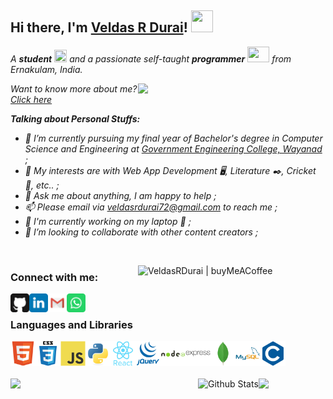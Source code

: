 ## Hi there, I'm [Veldas R Durai](https://veldasrdurai.github.io/personal-website/)! <img src="https://raw.githubusercontent.com/TheDudeThatCode/TheDudeThatCode/master/Assets/Hi.gif" width=35 height=35>

<p>
  <em>
    A <b>student</b> <img src="https://raw.githubusercontent.com/TheDudeThatCode/TheDudeThatCode/master/Assets/Medal.gif" width=20 height=20> and a passionate self-taught <b>programmer</b> <img src="https://raw.githubusercontent.com/TheDudeThatCode/TheDudeThatCode/master/Assets/Developer.gif" width=35 height=25> from Ernakulam, India.
  </em>
 </p>

<img src="https://c.tenor.com/JIS_KDKKsgYAAAAd/guaton-computadora.gif" align="right" width="300" />

<em> Want to know more about me? [Click here](https://veldasrdurai.github.io/personal-website/) </em>
<em>
  
**Talking about Personal Stuffs:**


- 💼 I’m currently pursuing my final year of Bachelor's degree in Computer Science and Engineering at [Government Engineering College, Wayanad](https://www.gecwyd.ac.in/) ;
- 🤔 My interests are with Web App Development 🖥️, Literature ✒️, Cricket 🏏, etc.. ;
- 💬 Ask me about anything, I am happy to help ;
- 📫 Please email via veldasrdurai72@gmail.com to reach me ;
- 🔭 I'm currently working on my laptop 🤣 ;
- 👯 I’m looking to collaborate with other content creators ;
<!-- - 🥅 2021 Goals: Contribute more to Open Source projects ; -->
<br/> 
</em>

[<img align="right" alt="VeldasRDurai | buyMeACoffee" width="300px" src="https://uc693a94d1cbaf719798a437fc05.previews.dropboxusercontent.com/p/thumb/ABeZMWCY3_7eoY9gwjgtgpSNddKw7qzRrR-Mp7JSAtaRCVrl3alj98of4BGfJJD8wH9gWxIPLZC8tfZqlf0LwiC9heYqy_qV3kNFPnaHo77c239IGLP5KKJ9Xfa2bOziftUjz3PFymDTp6ROOUXUBXnSNpHxsV1IT1jfesbuBsBaZ5X9NJhzKTCC5sm21uSzBs668UiBI5lEqJIrNP7xbcBd_m36PmBFMkMMDIDn6RUWAAkxEBiiA__Z0fidq1zatcmSdffdk4WbzxViRcAct721OluhCMOTWPx5JOTqS7jKo7jXO4Z9Z1x8LQpMoabVEKqS4_9UnPBG6Q6xqkkwXsJUlYXjGZrpMERhHv40ym5mTbnKBjh4kqNaYbnRFkWnMiw/p.png" />][buyMeACoffee]

### Connect with me:

<!-- [<img align="left" alt="VeldasRDurai" width="22px" src="https://raw.githubusercontent.com/iconic/open-iconic/master/svg/globe.svg" />][website] -->
[<img align="left" alt="VeldasRDurai | GitHub" width="30px" src="https://raw.githubusercontent.com/edent/SuperTinyIcons/327222cbc79748bb5ab29aa33671e3de35837ec7/images/svg/github.svg" />][github]
[<img align="left" alt="VeldasRDurai | LinkedIn" width="30px" src="https://raw.githubusercontent.com/edent/SuperTinyIcons/327222cbc79748bb5ab29aa33671e3de35837ec7/images/svg/linkedin.svg" />][linkedin]
[<img align="left" alt="VeldasRDurai | GMail" width="30px" src="https://raw.githubusercontent.com/edent/SuperTinyIcons/327222cbc79748bb5ab29aa33671e3de35837ec7/images/svg/gmail_old.svg" />][gmail]
[<img align="left" alt="VeldasRDurai | Whatsapp" width="30px" src="https://raw.githubusercontent.com/edent/SuperTinyIcons/327222cbc79748bb5ab29aa33671e3de35837ec7/images/svg/whatsapp.svg" />][whatsapp]

</br>

### Languages and Libraries

<img align="left" height="40" src="https://raw.githubusercontent.com/devicons/devicon/master/icons/html5/html5-original.svg" title="html5">
<img align="left" height="40" src="https://raw.githubusercontent.com/devicons/devicon/master/icons/css3/css3-original-wordmark.svg" title="css3">
<img align="left" height="40" src="https://raw.githubusercontent.com/devicons/devicon/master/icons/javascript/javascript-original.svg" title="javascript">
<img align="left" height="40" src="https://raw.githubusercontent.com/devicons/devicon/master/icons/python/python-original.svg" title="python">
<img height="40" src="https://raw.githubusercontent.com/devicons/devicon/master/icons/c/c-plain.svg" title="C">
<img align="left" height="40" src="https://raw.githubusercontent.com/devicons/devicon/master/icons/react/react-original-wordmark.svg" title="react">
<img align="left" height="40" src="https://raw.githubusercontent.com/devicons/devicon/master/icons/jquery/jquery-plain-wordmark.svg" title="jquery">
<img align="left" height="40" src="https://raw.githubusercontent.com/devicons/devicon/master/icons/nodejs/nodejs-original-wordmark.svg" title="node.js">
<img align="left" height="40" src="https://raw.githubusercontent.com/devicons/devicon/master/icons/express/express-original-wordmark.svg" title="express.js">
<img align="left" height="40" src="https://raw.githubusercontent.com/devicons/devicon/master/icons/mongodb/mongodb-original.svg" title="mongodb">
<img align="left" height="40" src="https://raw.githubusercontent.com/devicons/devicon/master/icons/mysql/mysql-original-wordmark.svg" title="mysql">
</br></br>

<img src="https://media.giphy.com/media/5z9QJF7fhZvqWiYSvm/giphy.gif" width="300" align="left" />

<img src="https://github-readme-stats.vercel.app/api/top-langs/?username=veldasrdurai&hide=html&hide_title=true&hide_border=true&layout=compact&langs_count=7&text_color=000&icon_color=fff&theme=graywhite" />
<img alt="Github Stats" src="https://github-readme-stats.vercel.app/api?username=veldasrdurai&hide_title=true&hide_border=true&show_icons=true&line_height=21&text_color=000&icon_color=000&theme=graywhite" align='left' />

<!-- <img src="https://media.giphy.com/media/682lr4bYIys8556Ozw/giphy.gif" width="200" align="right" /> -->

[website]: https://veldasrdurai.github.io/personal-website/
[github]: https://github.com/VeldasRDurai
[gmail]: mailto:veldasrdurai72@gmail.com
[linkedin]: https://www.linkedin.com/in/veldasrdurai
[whatsapp]: https://wa.me/+919745715512
[buyMeACoffee]: https://www.buymeacoffee.com/veldasrdurai
